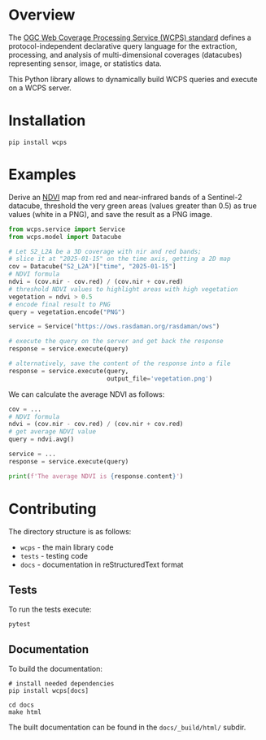 # Overview

The [OGC Web Coverage Processing Service (WCPS) standard](https://www.ogc.org/standards/wcps)
defines a protocol-independent declarative query language for the extraction,
processing, and analysis of multi-dimensional coverages (datacubes) representing 
sensor, image, or statistics data.

This Python library allows to dynamically build WCPS queries and execute on a WCPS server.

# Installation

    pip install wcps

# Examples

Derive an [NDVI](https://en.wikipedia.org/wiki/Normalized_difference_vegetation_index) 
map from red and near-infrared bands of a Sentinel-2 datacube, threshold the very
green areas (values greater than 0.5) as true values (white in a PNG), and save 
the result as a PNG image.

```python
from wcps.service import Service
from wcps.model import Datacube

# Let S2_L2A be a 3D coverage with nir and red bands;
# slice it at "2025-01-15" on the time axis, getting a 2D map
cov = Datacube("S2_L2A")["time", "2025-01-15"]
# NDVI formula
ndvi = (cov.nir - cov.red) / (cov.nir + cov.red)
# threshold NDVI values to highlight areas with high vegetation
vegetation = ndvi > 0.5
# encode final result to PNG
query = vegetation.encode("PNG")

service = Service("https://ows.rasdaman.org/rasdaman/ows")

# execute the query on the server and get back the response
response = service.execute(query)

# alternatively, save the content of the response into a file
response = service.execute(query,
                           output_file='vegetation.png')
```

We can calculate the average NDVI as follows:

```python
cov = ...
# NDVI formula
ndvi = (cov.nir - cov.red) / (cov.nir + cov.red)
# get average NDVI value
query = ndvi.avg()

service = ...
response = service.execute(query)

print(f'The average NDVI is {response.content}')
```

# Contributing

The directory structure is as follows:

- `wcps` - the main library code
- `tests` - testing code
- `docs` - documentation in reStructuredText format

## Tests

To run the tests execute:

```
pytest
```

## Documentation

To build the documentation:

```
# install needed dependencies
pip install wcps[docs]

cd docs
make html
```

The built documentation can be found in the `docs/_build/html/` subdir.
